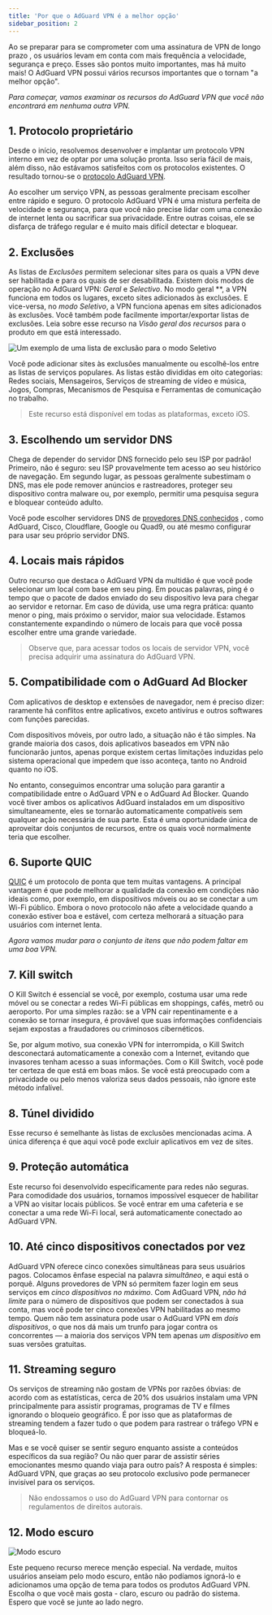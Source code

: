 ```yaml
---
title: 'Por que o AdGuard VPN é a melhor opção'
sidebar_position: 2
---
```


Ao se preparar para se comprometer com uma assinatura de VPN de longo prazo [](subscription.md), os usuários levam em conta com mais frequência a velocidade, segurança e preço. Esses são pontos muito importantes, mas há muito mais! O AdGuard VPN possui vários recursos importantes que o tornam "a melhor opção".

*Para começar, vamos examinar os recursos do AdGuard VPN que você não encontrará em nenhuma outra VPN.*

## 1. Protocolo proprietário
Desde o início, resolvemos desenvolver e implantar um protocolo VPN interno em vez de optar por uma solução pronta. Isso seria fácil de mais, além disso, não estávamos satisfeitos com os protocolos existentes. O resultado tornou-se o [protocolo AdGuard VPN](adguard-vpn-protocol.mdx).

Ao escolher um serviço VPN, as pessoas geralmente precisam escolher entre rápido e seguro. O protocolo AdGuard VPN é uma mistura perfeita de velocidade e segurança, para que você não precise lidar com uma conexão de internet lenta ou sacrificar sua privacidade. Entre outras coisas, ele se disfarça de tráfego regular e é muito mais difícil detectar e bloquear.

## 2. Exclusões
As listas de *Exclusões* permitem selecionar sites para os quais a VPN deve ser habilitada e para os quais de ser desabilitada. Existem dois modos de operação no AdGuard VPN: *Geral* e *Selectivo*. No modo geral **, a VPN funciona em todos os lugares, exceto sites adicionados às exclusões. E vice-versa, no *modo Seletivo*, a VPN funciona apenas em sites adicionados às exclusões. Você também pode facilmente importar/exportar listas de exclusões. Leia sobre esse recurso na *Visão geral dos recursos* para o produto em que está interessado.

![Um exemplo de uma lista de exclusão para o modo Seletivo](https://cdn.adguardvpn.com/public/Adguard/Blog/vpn_export_exclusions.png)

Você pode adicionar sites às exclusões manualmente ou escolhê-los entre as listas de serviços populares. As listas estão divididas em oito categorias: Redes sociais, Mensageiros, Serviços de streaming de vídeo e música, Jogos, Compras, Mecanismos de Pesquisa e Ferramentas de comunicação no trabalho.

> Este recurso está disponível em todas as plataformas, exceto iOS.

## 3. Escolhendo um servidor DNS
Chega de depender do servidor DNS fornecido pelo seu ISP por padrão! Primeiro, não é seguro: seu ISP provavelmente tem acesso ao seu histórico de navegação. Em segundo lugar, as pessoas geralmente subestimam o DNS, mas ele pode remover anúncios e rastreadores, proteger seu dispositivo contra malware ou, por exemplo, permitir uma pesquisa segura e bloquear conteúdo adulto.

Você pode escolher servidores DNS de [provedores DNS conhecidos](https://kb.adguard.com/en/general/dns-providers) , como AdGuard, Cisco, Cloudflare, Google ou Quad9, ou até mesmo configurar para usar seu próprio servidor DNS.

## 4. Locais mais rápidos

Outro recurso que destaca o AdGuard VPN da multidão é que você pode selecionar um local com base em seu ping. Em poucas palavras, ping é o tempo que o pacote de dados enviado do seu dispositivo leva para chegar ao servidor e retornar. Em caso de dúvida, use uma regra prática: quanto menor o ping, mais próximo o servidor, maior sua velocidade. Estamos constantemente expandindo o número de locais para que você possa escolher entre uma grande variedade.

> Observe que, para acessar todos os locais de servidor VPN, você precisa adquirir uma assinatura do AdGuard VPN.

## 5. Compatibilidade com o AdGuard Ad Blocker

Com aplicativos de desktop e extensões de navegador, nem é preciso dizer: raramente há conflitos entre aplicativos, exceto antivírus e outros softwares com funções parecidas.

Com dispositivos móveis, por outro lado, a situação não é tão simples. Na grande maioria dos casos, dois aplicativos baseados em VPN não funcionarão juntos, apenas porque existem certas limitações induzidas pelo sistema operacional que impedem que isso aconteça, tanto no Android quanto no iOS.

No entanto, conseguimos encontrar uma solução para garantir a compatibilidade entre o AdGuard VPN e o AdGuard Ad Blocker. Quando você tiver ambos os aplicativos AdGuard instalados em um dispositivo simultaneamente, eles se tornarão automaticamente compatíveis sem qualquer ação necessária de sua parte. Esta é uma oportunidade única de aproveitar dois conjuntos de recursos, entre os quais você normalmente teria que escolher.

## 6. Suporte QUIC
[QUIC](https://adguard.com/en/blog/dns-over-quic.html) é um protocolo de ponta que tem muitas vantagens. A principal vantagem é que pode melhorar a qualidade da conexão em condições não ideais como, por exemplo, em dispositivos móveis ou ao se conectar a um Wi-Fi público. Embora o novo protocolo não afete a velocidade quando a conexão estiver boa e estável, com certeza melhorará a situação para usuários com internet lenta.

*Agora vamos mudar para o conjunto de itens que não podem faltar em uma boa VPN.*

## 7. Kill switch
O Kill Switch é essencial se você, por exemplo, costuma usar uma rede móvel ou se conectar a redes Wi-Fi públicas em shoppings, cafés, metrô ou aeroporto. Por uma simples razão: se a VPN cair repentinamente e a conexão se tornar insegura, é provável que suas informações confidenciais sejam expostas a fraudadores ou criminosos cibernéticos.

Se, por algum motivo, sua conexão VPN for interrompida, o Kill Switch desconectará automaticamente a conexão com a Internet, evitando que invasores tenham acesso a suas informações. Com o Kill Switch, você pode ter certeza de que está em boas mãos. Se você está preocupado com a privacidade ou pelo menos valoriza seus dados pessoais, não ignore este método infalível.

## 8. Túnel dividido
Esse recurso é semelhante às listas de exclusões mencionadas acima. A única diferença é que aqui você pode excluir aplicativos em vez de sites.

## 9. Proteção automática
Este recurso foi desenvolvido especificamente para redes não seguras. Para comodidade dos usuários, tornamos impossível esquecer de habilitar a VPN ao visitar locais públicos. Se você entrar em uma cafeteria e se conectar a uma rede Wi-Fi local, será automaticamente conectado ao AdGuard VPN.

## 10. Até cinco dispositivos conectados por vez
AdGuard VPN oferece cinco conexões simultâneas para seus usuários pagos. Colocamos ênfase especial na palavra *simultâneo*, e aqui está o porquê. Alguns provedores de VPN só permitem fazer login em seus serviços em *cinco dispositivos no máximo*. Com AdGuard VPN, *não há limite* para o número de dispositivos que podem ser conectados à sua conta, mas você pode ter cinco conexões VPN habilitadas ao mesmo tempo. Quem não tem assinatura pode usar o AdGuard VPN em *dois dispositivos*, o que nos dá mais um trunfo para jogar contra os concorrentes — a maioria dos serviços VPN tem apenas *um dispositivo* em suas versões gratuitas.

## 11. Streaming seguro
Os serviços de streaming não gostam de VPNs por razões óbvias: de acordo com as estatísticas, cerca de 20% dos usuários instalam uma VPN principalmente para assistir programas, programas de TV e filmes ignorando o bloqueio geográfico. É por isso que as plataformas de streaming tendem a fazer tudo o que podem para rastrear o tráfego VPN e bloqueá-lo.

Mas e se você quiser se sentir seguro enquanto assiste a conteúdos específicos da sua região? Ou não quer parar de assistir séries emocionantes mesmo quando viaja para outro país? A resposta é simples: AdGuard VPN, que graças ao seu protocolo exclusivo pode permanecer invisível para os serviços.

> Não endossamos o uso do AdGuard VPN para contornar os regulamentos de direitos autorais.

## 12. Modo escuro

![Modo escuro](https://cdn.adguardvpn.com/public/Adguard/Blog/vpn/main_en_black.png)

Este pequeno recurso merece menção especial. Na verdade, muitos usuários anseiam pelo modo escuro, então não podíamos ignorá-lo e adicionamos uma opção de tema para todos os produtos AdGuard VPN. Escolha o que você mais gosta - claro, escuro ou padrão do sistema. Espero que você se junte ao lado negro.
